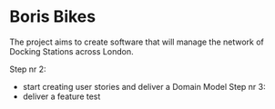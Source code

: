 # Boris Bikes

The project aims to create software that will manage the network of Docking Stations across London.

Step nr 2:
- start creating user stories and deliver a Domain Model
Step nr 3:
- deliver a feature test
